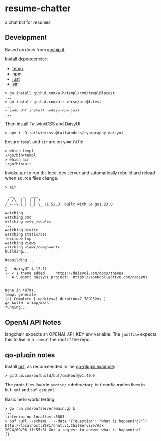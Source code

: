 # resume-chatter
a chat bot for resumes


## Development

Based on docs from [goship.it](https://goship.it/get-started).

Install dependencies:
* [templ](https://templ.guide/)
* [npm](https://docs.npmjs.com/about-npm)
* [just](https://just.systems/)
* [air](https://github.com/air-verse/air)

```
> go install github.com/a-h/templ/cmd/templ@latest
...
> go install github.com/air-verse/air@latest
...
> sudo dnf install nodejs-npm just
...
```

Then install TailwindCSS and DaisyUI:

```
> npm i -D tailwindcss @tailwindcss/typography daisyui
```

Ensure `templ` and `air` are on your `PATH`:

```
> which templ
~/go/bin/templ
> which air
~/go/bin/air

```

Invoke `air` to run the local dev server and automatically rebuild and reload when source files change.

```
> air

  __    _   ___
 / /\  | | | |_)
/_/--\ |_| |_| \_ v1.52.3, built with Go go1.23.0

watching .
watching cmd
watching node_modules
...
watching static
watching static/css
!exclude tmp
watching views
watching views/components
building...

Rebuilding...

🌼   daisyUI 4.12.10
├─ ✔︎ 1 theme added		https://daisyui.com/docs/themes
╰─ ❤︎ Support daisyUI project:	https://opencollective.com/daisyui


Done in 487ms.
templ generate
(✓) Complete [ updates=1 duration=7.789752ms ]
go build -o tmp/main .
running...

```

OpenAI API Notes
----------------
langchain expects an OPENAI_API_KEY env variable. The `justfile` expects this to live in a `.env` at the root of the repo.


go-plugin notes
---------------
Install [buf](https://github.com/bufbuild), as recommended in the [go-plugin example](https://github.com/hashicorp/go-plugin/blob/main/examples/grpc/proto/kv.proto):

```
> github.com/bufbuild/buf/cmd/buf@v1.40.0
```

The proto files lives in `protoc/` subdirectory. `buf` configuration lives in `buf.yml` and `buf.gen.yml`.

Basic hello world testing:

```
> go run cmd/bufserver/main.go &
...
listening on localhost:8081
> buf curl --schema . --data '{"question": "what is happening?"}' http://localhost:8081/chat.v1.ChatService/Ask
2024/09/06 11:55:30 Got a request to answer what is happening?
{}
```
